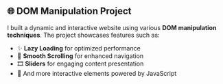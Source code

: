 ## 🌐 DOM Manipulation Project

I built a dynamic and interactive website using various **DOM manipulation techniques**. The project showcases features such as:

- ✨ **Lazy Loading** for optimized performance  
- 🧭 **Smooth Scrolling** for enhanced navigation  
- 🎞️ **Sliders** for engaging content presentation  
- 🧠 And more interactive elements powered by JavaScript
